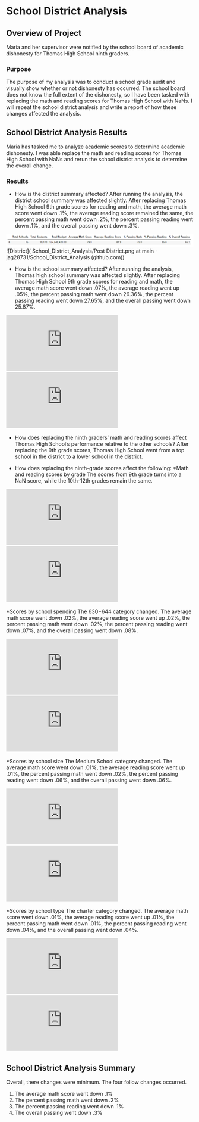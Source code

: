 # School District Analysis

## Overview of Project
Maria and her supervisor were notified by the school board of academic dishonesty for Thomas High School ninth graders.
  
### Purpose
The purpose of my analysis was to conduct a school grade audit and visually show whether or not dishonesty has occurred. The school board does not know the full extent of the dishonesty, so I have been tasked with replacing the math and reading scores for Thomas High School with NaNs. I will repeat the school district analysis and write a report of how these changes affected the analysis. 

## School District Analysis Results
Maria has tasked me to analyze academic scores to determine academic dishonesty. I was able replace the math and reading scores for Thomas High School with NaNs and rerun the school district analysis to determine the overall change. 

### Results
- How is the district summary affected?
After running the analysis, the district school summary was affected slightly.  After replacing Thomas High School 9th grade scores for reading and math, the average math score went down .1%, the average reading score remained the same, the percent passing math went down .2%, the percent passing reading went down .1%, and the overall passing went down .3%. 

![District](https://github.com/jag28731/School_District_Analysis/blob/main/Resources/Pre%20District.png)
![District]( School_District_Analysis/Post District.png at main · jag28731/School_District_Analysis (github.com))


- How is the school summary affected?
After running the analysis, Thomas high school summary was affected slightly.  After replacing Thomas High School 9th grade scores for reading and math, the average math score went down .07%, the average reading went up .05%, the percent passing math went down 26.36%, the percent passing reading went down 27.65%, and the overall passing went down 25.87%. 

![Results](https://github.com/jag28731/Election-Analysis/blob/main/Resources/election_analysis.txt)
![Results](https://github.com/jag28731/Election-Analysis/blob/main/Resources/election_analysis.txt)

- How does replacing the ninth graders’ math and reading scores affect Thomas High School’s performance relative to the other schools?
After replacing the 9th grade scores, Thomas High School went from a top school in the district to a lower school in the district. 
  
- How does replacing the ninth-grade scores affect the following:
*Math and reading scores by grade
The scores from 9th grade turns into a NaN score, while the 10th-12th grades remain the same.

![Results](https://github.com/jag28731/Election-Analysis/blob/main/Resources/election_analysis.txt)
![Results](https://github.com/jag28731/Election-Analysis/blob/main/Resources/election_analysis.txt)

*Scores by school spending
The $630-$644 category changed.  The average math score went down .02%, the average reading score went up .02%, the percent passing math went down .02%, the percent passing reading went down .07%, and the overall passing went down .08%.

![Results](https://github.com/jag28731/Election-Analysis/blob/main/Resources/election_analysis.txt)
![Results](https://github.com/jag28731/Election-Analysis/blob/main/Resources/election_analysis.txt)

*Scores by school size
The Medium School category changed.  The average math score went down .01%, the average reading score went up .01%, the percent passing math went down .02%, the percent passing reading went down .06%, and the overall passing went down .06%.

![Results](https://github.com/jag28731/Election-Analysis/blob/main/Resources/election_analysis.txt)
![Results](https://github.com/jag28731/Election-Analysis/blob/main/Resources/election_analysis.txt)

*Scores by school type
The charter category changed.  The average math score went down .01%, the average reading score went up .01%, the percent passing math went down .01%, the percent passing reading went down .04%, and the overall passing went down .04%.

  
![Results](https://github.com/jag28731/Election-Analysis/blob/main/Resources/election_analysis.txt)
![Results](https://github.com/jag28731/Election-Analysis/blob/main/Resources/election_analysis.txt)


## School District Analysis Summary
Overall, there changes were minimum.  The four follow changes occurred. 
1.	The average math score went down .1%
2.	The percent passing math went down .2%
3.	The percent passing reading went down .1%
4.	The overall passing went down .3%
